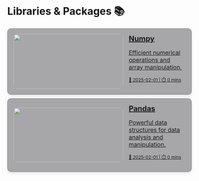 # Libraries & Packages 📚 

<div style="display: flex; flex-direction: column; gap: 10px;">

<!-- Numpy -->
<a href="numpy" style="padding: 0 2px 0 16px; background-color: rgba(39, 39, 43, 0.4); border: 1px solid rgba(76, 76, 82, 0.4); border-radius: 10px; box-shadow: 0 4px 8px rgba(0,0,0,0.1); overflow: hidden; transition: transform 0.2s; display: flex; align-items: center;">
  <img src="https://upload.wikimedia.org/wikipedia/commons/thumb/3/31/NumPy_logo_2020.svg/1200px-NumPy_logo_2020.svg.png" alt="" style="width: 300px; height: 150px; object-fit: cover; border-radius: 10px;" />
  <div style="padding: 15px;">
    <h2 style="margin: 0; font-size: 20px;">Numpy</h2>
    <p style="font-size: 16px;">Efficient numerical operations and array manipulation.</p>
    <p style="font-size: 12px;">📅 2025-02-01 | ⏱️ 0 mins</p>
  </div>
</a>

<!-- Pandas -->
<a href="pandas" style="padding: 0 2px 0 16px; background-color: rgba(39, 39, 43, 0.4); border: 1px solid rgba(76, 76, 82, 0.4); border-radius: 10px; box-shadow: 0 4px 8px rgba(0,0,0,0.1); overflow: hidden; transition: transform 0.2s; display: flex; align-items: center;">
  <img src="https://github.com/user-attachments/assets/76b67f62-12c6-4d2d-a26a-17af70264a10" alt="" style="width: 300px; height: 150px; object-fit: cover; border-radius: 10px;" />
  <div style="padding: 15px;">
    <h2 style="margin: 0; font-size: 20px;">Pandas</h2>
    <p style="font-size: 16px;">Powerful data structures for data analysis and manipulation.</p>
    <p style="font-size: 12px;">📅 2025-02-01 | ⏱️ 0 mins</p>
  </div>
</a>

</div>
